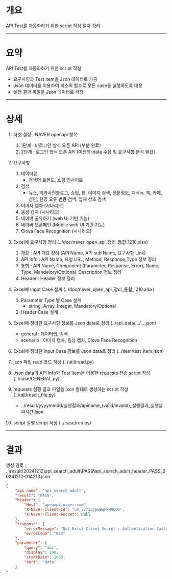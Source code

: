 # 개요
API Test를 자동화하기 위한 script 작성 절차 정리

---
# 요약
API Test를 자동화하기 위한 script 작성
- 요구사항과 Test item을 Json 데이터로 가공
- Json 데이터를 이용하여 최소의 함수로 모든 case를 실행하도록 대응
- 실행 결과 파일을 Json 데이터로 저장


---
# 상세
1. 타겟 설정 : NAVER openapi 항목
	1. 1단계 : 비로그인 방식 오픈 API (부분 완료)
 	2. 2단계 : 로그인 방식 오픈 API (미진행-data 수집 및 요구사항 분석 필요)

2. 요구사항
	1. 데이터랩
    	- 검색어 트렌드, 쇼핑 인사이트
	2. 검색
    	- 뉴스, 백과사전블로그, 쇼핑, 웹, 이미지 검색, 전문정보, 지식in, 책, 카페, 성인, 한영 오류 변환 검색, 업체 상호 검색
	4. 이미지 캡차 (시나리오)
	5. 음성 캡차 (시나리오)
	6. 네이버 공유하기 (web UI 기반 기능)
	7. 네이버 오픈메인 (Mobile web UI 기반 기능)
	8. Clova Face Recognition (시나리오)

3. Excel에 요구사항 정리 (../doc/naver_open_api_정리_통합_1210.xlsx)
	1. 개요 : API 개요 정리 (API Name, API sub Name, 요구사항 Link)
	2. API Info : API Name, 요청 URL, Method, Response_Type 정보 정리
	3. 통합 : API Name, Component (Parameter, Response, Error), Name, Type, Mandatory/Optional, Description 정보 정리
	4. Header : Header 정보 정리

4. Excel에 Input Case 설계 (../doc/naver_open_api_정리_통합_1210.xlsx)
	1. Parameter Type 별 Case 설계
		- string, Array, Integer, Mandatory/Optional
	2. Header Case 설계

5. Excel에 정리한 요구사항 정보를 Json data로 정리 (../api_data/.../....json)
	- general : 데이터랩, 검색
	- scenario : 이미지 캡차, 음성 캡차, Clova Face Recognition

6. Excel에 정리한 Input Case 정보를 Json data로 정리 (../item/test_item.json)

7. json 파일 read 코드 작성 (../util/read.py)

8. Json data의 API Info와 Test Item을 이용한 requests 전송 script 작성 (../case/GENERAL.py)

9. requests 실행 결과 파일을 json 형태로 생성하는 script 작성 (../util/result_file.py)
	- ../result/yyyymmdd/실행결과/apiname_(valid/invalid)_실행결과_실행날짜시간.json

10. script 실행 script 작성 (../case/run.py)

---
# 결과
생성 경로 : ..\result\20241212\api_search_adult\PASS\api_search_adult_header_PASS_20241212-014213.json
```json
{
    "api_name": "api_search_adult",
    "result": "PASS",
    "header": {
        "Host": "openapi.naver.com",
        "X-Naver-Client-Id": "uv_lv7I3jpwBqWkHVDOx",
        "X-Naver-Client-Secret": null
    },
    "response": {
        "errorMessage": "Not Exist Client Secret : Authentication failed. (인증에 실패했습니다.)",
        "errorCode": "024"
    },
    "parameter": {
        "query": "abc",
        "display": 100,
        "startDate": 1000,
        "sort": "date"
    }
}
